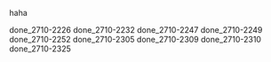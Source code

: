 haha

done_2710-2226
done_2710-2232
done_2710-2247
done_2710-2249
done_2710-2252
done_2710-2305
done_2710-2309
done_2710-2310
done_2710-2325
